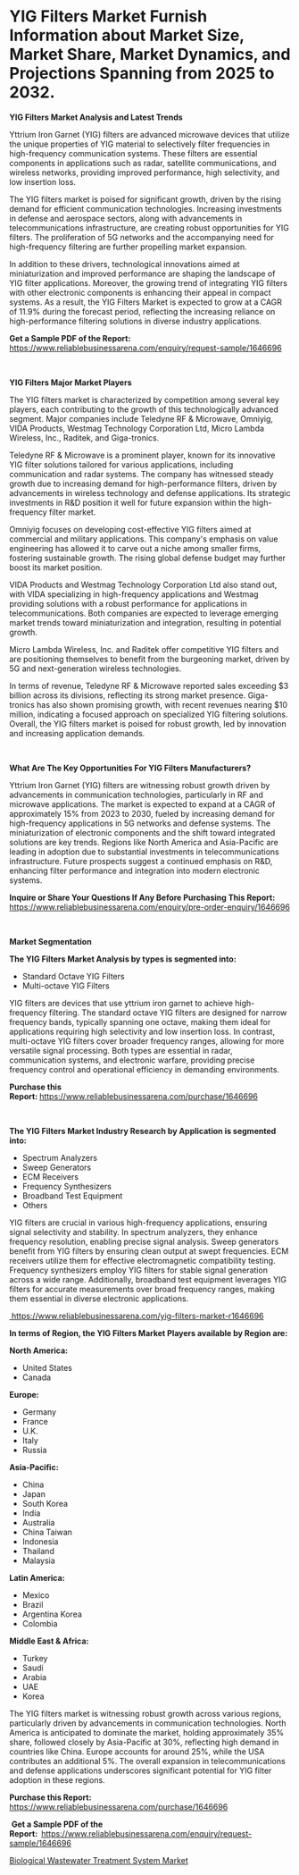 <p><h1>YIG Filters Market Furnish Information about Market Size, Market Share, Market Dynamics, and Projections Spanning from 2025 to 2032.</h1></p><p><strong>YIG Filters Market Analysis and Latest Trends</strong></p>
<p><p>Yttrium Iron Garnet (YIG) filters are advanced microwave devices that utilize the unique properties of YIG material to selectively filter frequencies in high-frequency communication systems. These filters are essential components in applications such as radar, satellite communications, and wireless networks, providing improved performance, high selectivity, and low insertion loss.</p><p>The YIG filters market is poised for significant growth, driven by the rising demand for efficient communication technologies. Increasing investments in defense and aerospace sectors, along with advancements in telecommunications infrastructure, are creating robust opportunities for YIG filters. The proliferation of 5G networks and the accompanying need for high-frequency filtering are further propelling market expansion.</p><p>In addition to these drivers, technological innovations aimed at miniaturization and improved performance are shaping the landscape of YIG filter applications. Moreover, the growing trend of integrating YIG filters with other electronic components is enhancing their appeal in compact systems. As a result, the YIG Filters Market is expected to grow at a CAGR of 11.9% during the forecast period, reflecting the increasing reliance on high-performance filtering solutions in diverse industry applications.</p></p>
<p><strong>Get a Sample PDF of the Report:&nbsp;</strong> <a href="https://www.reliablebusinessarena.com/enquiry/request-sample/1646696?utm_campaign=2112&utm_medium=2&utm_source=Github&utm_content=ia&utm_term=23022025&utm_id=yig-filters">https://www.reliablebusinessarena.com/enquiry/request-sample/1646696</a></p>
<p>&nbsp;</p>
<p><strong>YIG Filters Major Market Players</strong></p>
<p><p>The YIG filters market is characterized by competition among several key players, each contributing to the growth of this technologically advanced segment. Major companies include Teledyne RF & Microwave, Omniyig, VIDA Products, Westmag Technology Corporation Ltd, Micro Lambda Wireless, Inc., Raditek, and Giga-tronics.</p><p>Teledyne RF & Microwave is a prominent player, known for its innovative YIG filter solutions tailored for various applications, including communication and radar systems. The company has witnessed steady growth due to increasing demand for high-performance filters, driven by advancements in wireless technology and defense applications. Its strategic investments in R&D position it well for future expansion within the high-frequency filter market.</p><p>Omniyig focuses on developing cost-effective YIG filters aimed at commercial and military applications. This company's emphasis on value engineering has allowed it to carve out a niche among smaller firms, fostering sustainable growth. The rising global defense budget may further boost its market position.</p><p>VIDA Products and Westmag Technology Corporation Ltd also stand out, with VIDA specializing in high-frequency applications and Westmag providing solutions with a robust performance for applications in telecommunications. Both companies are expected to leverage emerging market trends toward miniaturization and integration, resulting in potential growth.</p><p>Micro Lambda Wireless, Inc. and Raditek offer competitive YIG filters and are positioning themselves to benefit from the burgeoning market, driven by 5G and next-generation wireless technologies.</p><p>In terms of revenue, Teledyne RF & Microwave reported sales exceeding $3 billion across its divisions, reflecting its strong market presence. Giga-tronics has also shown promising growth, with recent revenues nearing $10 million, indicating a focused approach on specialized YIG filtering solutions. Overall, the YIG filters market is poised for robust growth, led by innovation and increasing application demands.</p></p>
<p>&nbsp;</p>
<p><strong>What Are The Key Opportunities For YIG Filters Manufacturers?</strong></p>
<p><p>Yttrium Iron Garnet (YIG) filters are witnessing robust growth driven by advancements in communication technologies, particularly in RF and microwave applications. The market is expected to expand at a CAGR of approximately 15% from 2023 to 2030, fueled by increasing demand for high-frequency applications in 5G networks and defense systems. The miniaturization of electronic components and the shift toward integrated solutions are key trends. Regions like North America and Asia-Pacific are leading in adoption due to substantial investments in telecommunications infrastructure. Future prospects suggest a continued emphasis on R&D, enhancing filter performance and integration into modern electronic systems.</p></p>
<p><strong>Inquire or Share Your Questions If Any Before Purchasing This Report:</strong> <a href="https://www.reliablebusinessarena.com/enquiry/pre-order-enquiry/1646696?utm_campaign=2112&utm_medium=2&utm_source=Github&utm_content=ia&utm_term=23022025&utm_id=yig-filters">https://www.reliablebusinessarena.com/enquiry/pre-order-enquiry/1646696</a></p>
<p>&nbsp;</p>
<p><strong>Market Segmentation</strong></p>
<p><strong>The YIG Filters Market Analysis by types is segmented into:</strong></p>
<p><ul><li>Standard Octave YIG Filters</li><li>Multi-octave YIG Filters</li></ul></p>
<p><p>YIG filters are devices that use yttrium iron garnet to achieve high-frequency filtering. The standard octave YIG filters are designed for narrow frequency bands, typically spanning one octave, making them ideal for applications requiring high selectivity and low insertion loss. In contrast, multi-octave YIG filters cover broader frequency ranges, allowing for more versatile signal processing. Both types are essential in radar, communication systems, and electronic warfare, providing precise frequency control and operational efficiency in demanding environments.</p></p>
<p><strong>Purchase this Report:&nbsp;</strong><a href="https://www.reliablebusinessarena.com/purchase/1646696?utm_campaign=2112&utm_medium=2&utm_source=Github&utm_content=ia&utm_term=23022025&utm_id=yig-filters">https://www.reliablebusinessarena.com/purchase/1646696</a></p>
<p>&nbsp;</p>
<p><strong>The YIG Filters Market Industry Research by Application is segmented into:</strong></p>
<p><ul><li>Spectrum Analyzers</li><li>Sweep Generators</li><li>ECM Receivers</li><li>Frequency Synthesizers</li><li>Broadband Test Equipment</li><li>Others</li></ul></p>
<p><p>YIG filters are crucial in various high-frequency applications, ensuring signal selectivity and stability. In spectrum analyzers, they enhance frequency resolution, enabling precise signal analysis. Sweep generators benefit from YIG filters by ensuring clean output at swept frequencies. ECM receivers utilize them for effective electromagnetic compatibility testing. Frequency synthesizers employ YIG filters for stable signal generation across a wide range. Additionally, broadband test equipment leverages YIG filters for accurate measurements over broad frequency ranges, making them essential in diverse electronic applications.</p></p>
<p><a href="https://www.reliablebusinessarena.com/yig-filters-market-r1646696?utm_campaign=2112&utm_medium=2&utm_source=Github&utm_content=ia&utm_term=23022025&utm_id=yig-filters">&nbsp;https://www.reliablebusinessarena.com/yig-filters-market-r1646696</a></p>
<p><strong>In terms of Region, the YIG Filters Market Players available by Region are:</strong></p>
<p>
    <p> <strong> North America: </strong>
        <ul>
            <li>United States</li>
            <li>Canada</li>
        </ul>
        </p> 
    <p> <strong> Europe: </strong>
        <ul>
            <li>Germany</li>
            <li>France</li>
            <li>U.K.</li>
            <li>Italy</li>
            <li>Russia</li>
        </ul>
        </p> 
    <p> <strong> Asia-Pacific: </strong>
        <ul>
            <li>China</li>
            <li>Japan</li>
            <li>South Korea</li>
            <li>India</li>
            <li>Australia</li>
            <li>China Taiwan</li>
            <li>Indonesia</li>
            <li>Thailand</li>
            <li>Malaysia</li>
        </ul>
        </p> 
    <p> <strong> Latin America: </strong>
        <ul>
            <li>Mexico</li>
            <li>Brazil</li>
            <li>Argentina Korea</li>
            <li>Colombia</li>
        </ul>
        </p> 
    <p> <strong> Middle East & Africa: </strong>
        <ul>
            <li>Turkey</li>
            <li>Saudi</li>
            <li>Arabia</li>
            <li>UAE</li>
            <li>Korea</li>
        </ul>
    </p>
    </p>
<p><p>The YIG filters market is witnessing robust growth across various regions, particularly driven by advancements in communication technologies. North America is anticipated to dominate the market, holding approximately 35% share, followed closely by Asia-Pacific at 30%, reflecting high demand in countries like China. Europe accounts for around 25%, while the USA contributes an additional 5%. The overall expansion in telecommunications and defense applications underscores significant potential for YIG filter adoption in these regions.</p></p>
<p><strong>Purchase this Report: </strong><a href="https://www.reliablebusinessarena.com/purchase/1646696?utm_campaign=2112&utm_medium=2&utm_source=Github&utm_content=ia&utm_term=23022025&utm_id=yig-filters">https://www.reliablebusinessarena.com/purchase/1646696</a></p>
<p>&nbsp;<strong>Get a Sample PDF of the Report:&nbsp;&nbsp;</strong><a href="https://www.reliablebusinessarena.com/enquiry/request-sample/1646696?utm_campaign=2112&utm_medium=2&utm_source=Github&utm_content=ia&utm_term=23022025&utm_id=yig-filters">https://www.reliablebusinessarena.com/enquiry/request-sample/1646696</a></p>
<p><strong></strong></p>
<p><p><a href="https://github.com/AshikRahman991/Market-Research-Report-List-1/blob/main/biological-wastewater-treatment-system-market.md?utm_campaign=2112&utm_medium=2&utm_source=Github&utm_content=ia&utm_term=23022025&utm_id=yig-filters">Biological Wastewater Treatment System Market</a></p></p>